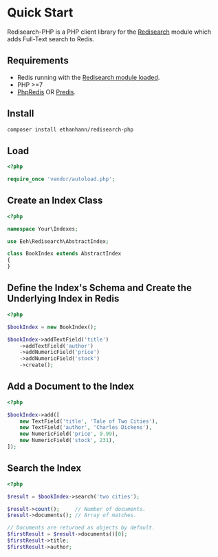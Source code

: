 # Quick Start

Redisearch-PHP is a PHP client library for the [Redisearch](http://redisearch.io/) module which adds Full-Text search to Redis.

## Requirements

* Redis running with the [Redisearch module loaded](http://redisearch.io/Quick_Start/).
* PHP >=7
* [PhpRedis](https://github.com/phpredis/phpredis) OR [Predis](https://github.com/nrk/predis).

## Install

```bash
composer install ethanhann/redisearch-php
```

## Load

```php
<?php

require_once 'vendor/autoload.php';
```

## Create an Index Class

```php
<?php

namespace Your\Indexes;

use Eeh\Redisearch\AbstractIndex;

class BookIndex extends AbstractIndex
{
}
```

## Define the Index's Schema and Create the Underlying Index in Redis

```php
<?php

$bookIndex = new BookIndex();

$bookIndex->addTextField('title')
    ->addTextField('author')
    ->addNumericField('price')
    ->addNumericField('stock')
    ->create();
```

## Add a Document to the Index

```php
<?php

$bookIndex->add([
    new TextField('title', 'Tale of Two Cities'),
    new TextField('author', 'Charles Dickens'),
    new NumericField('price', 9.99),
    new NumericField('stock', 231),
]);
```

## Search the Index

```php
<?php

$result = $bookIndex->search('two cities');

$result->count();     // Number of documents.
$result->documents(); // Array of matches.

// Documents are returned as objects by default.
$firstResult = $result->documents()[0];
$firstResult->title;
$firstResult->author;
```

